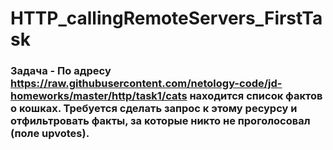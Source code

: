 # HTTP_callingRemoteServers_FirstTask
### Задача - По адресу https://raw.githubusercontent.com/netology-code/jd-homeworks/master/http/task1/cats находится список фактов о кошках. Требуется сделать запрос к этому ресурсу и отфильтровать факты, за которые никто не проголосовал (поле upvotes).
